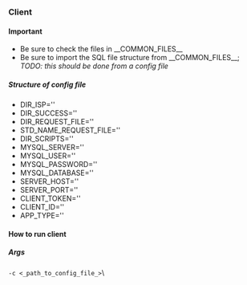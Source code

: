 ### Client

#### Important
- Be sure to check the files in \_\_COMMON\_FILES\_\_
- Be sure to import the SQL file structure from \_\_COMMON\_FILES\_\_; _TODO: this should be done from a config file_

##### Structure of config file
- DIR_ISP=''
- DIR_SUCCESS=''
- DIR_REQUEST_FILE=''
- STD_NAME_REQUEST_FILE=''
- DIR_SCRIPTS=''
- MYSQL_SERVER=''
- MYSQL_USER=''
- MYSQL_PASSWORD=''
- MYSQL_DATABASE=''
- SERVER_HOST=''
- SERVER_PORT=''
- CLIENT_TOKEN=''
- CLIENT_ID=''
- APP_TYPE=''

#### How to run client
##### Args
`-c <_path_to_config_file_>`\

